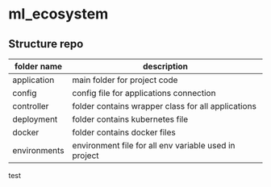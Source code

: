 # ml_ecosystem

## Structure repo 
|folder name|description|
|---|---|
|application|main folder for project code|
|config|config file for applications connection|
|controller|folder contains wrapper class for all applications|
|deployment|folder contains kubernetes file|
|docker|folder contains docker files|
|environments|environment file for all env variable used in project|
test
